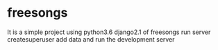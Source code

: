 # freesongs
It is a simple project using python3.6  django2.1 of freesongs
run server 
createsuperuser
add data
and run the development server
